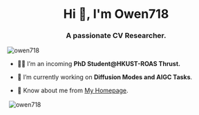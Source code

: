 <h1 align="center">Hi 👋, I'm Owen718</h1>
<h3 align="center">A passionate CV Researcher.</h3>

<p align="left"> <img src="https://komarev.com/ghpvc/?username=owen718&label=Profile%20views&color=0e75b6&style=flat" alt="owen718" /> </p>

- 🧑‍🎓 I’m an incoming **PhD Student@HKUST-ROAS Thrust.**

- 🔭 I’m currently working on **Diffusion Modes and AIGC Tasks**.

- 📄 Know about me from  [My Homepage](https://owen718.github.io).

<p align="left">
</p>

<p>&nbsp;<img align="center" src="https://github-readme-stats.vercel.app/api?username=owen718&show_icons=true&locale=en" alt="owen718" /></p>
